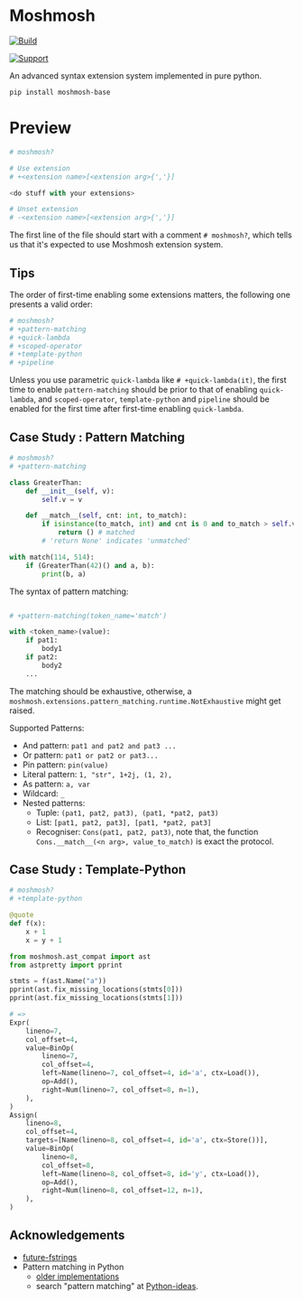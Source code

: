 # Moshmosh

[![Build](https://travis-ci.com/thautwarm/moshmosh.svg?branch=master)](https://travis-ci.com/thautwarm/moshmosh)

[![Support](https://img.shields.io/badge/PyPI-&nbsp;3\.5~3\.7-Orange.svg?style=flat)](https://pypi.org/project/moshmosh-base)

An advanced syntax extension system implemented in pure python.

```
pip install moshmosh-base
```

# Preview

```python
# moshmosh?

# Use extension
# +<extension name>[<extension arg>{','}]

<do stuff with your extensions>

# Unset extension
# -<extension name>[<extension arg>{','}]
```

The first line of the file should start with a comment `# moshmosh?`, which tells us
that it's expected to use Moshmosh extension system.


## Tips

The order of first-time enabling some extensions matters, the following one presents a valid order:

```python
# moshmosh?
# +pattern-matching
# +quick-lambda
# +scoped-operator
# +template-python
# +pipeline
```

Unless you use parametric `quick-lambda` like `# +quick-lambda(it)`,
the first time to enable `pattern-matching` should be prior to that of enabling `quick-lambda`, and `scoped-operator`, `template-python` and `pipeline` should be enabled for the first time after first-time enabling `quick-lambda`.

## Case Study : Pattern Matching

```python
# moshmosh?
# +pattern-matching

class GreaterThan:
    def __init__(self, v):
        self.v = v

    def __match__(self, cnt: int, to_match):
        if isinstance(to_match, int) and cnt is 0 and to_match > self.v:
            return () # matched
        # 'return None' indicates 'unmatched'

with match(114, 514):
    if (GreaterThan(42)() and a, b):
        print(b, a)
```

The syntax of pattern matching:
```python

# +pattern-matching(token_name='match')

with <token_name>(value):
    if pat1:
        body1
    if pat2:
        body2
    ...
```

The matching should be exhaustive, otherwise,
a `moshmosh.extensions.pattern_matching.runtime.NotExhaustive`
might get raised.

Supported Patterns:
- And pattern: `pat1 and pat2 and pat3 ...`
- Or pattern: `pat1 or pat2 or pat3...`
- Pin pattern: `pin(value)`
- Literal pattern: `1, "str", 1+2j, (1, 2),`
- As pattern: `a, var`
- Wildcard: `_`
- Nested patterns:
    - Tuple: `(pat1, pat2, pat3), (pat1, *pat2, pat3)`
    - List:  `[pat1, pat2, pat3], [pat1, *pat2, pat3]`
    - Recogniser: `Cons(pat1, pat2, pat3)`, note that,
        the function `Cons.__match__(<n arg>, value_to_match)` is exact the protocol.



## Case Study : Template-Python

```python
# moshmosh?
# +template-python

@quote
def f(x):
    x + 1
    x = y + 1

from moshmosh.ast_compat import ast
from astpretty import pprint

stmts = f(ast.Name("a"))
pprint(ast.fix_missing_locations(stmts[0]))
pprint(ast.fix_missing_locations(stmts[1]))

# =>
Expr(
    lineno=7,
    col_offset=4,
    value=BinOp(
        lineno=7,
        col_offset=4,
        left=Name(lineno=7, col_offset=4, id='a', ctx=Load()),
        op=Add(),
        right=Num(lineno=7, col_offset=8, n=1),
    ),
)
Assign(
    lineno=8,
    col_offset=4,
    targets=[Name(lineno=8, col_offset=4, id='a', ctx=Store())],
    value=BinOp(
        lineno=8,
        col_offset=8,
        left=Name(lineno=8, col_offset=8, id='y', ctx=Load()),
        op=Add(),
        right=Num(lineno=8, col_offset=12, n=1),
    ),
)
```

## Acknowledgements

- [future-fstrings](https://github.com/asottile/future-fstrings)
- Pattern matching in Python
    - [older implementations](http://www.grantjenks.com/docs/patternmatching/#alternative-packages)
    - search "pattern matching" at [Python-ideas](https://mail.python.org/archives/list/python-ideas@python.org/).
